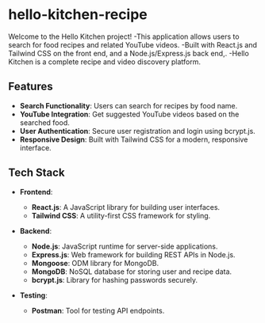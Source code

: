 # hello-kitchen-recipe

Welcome to the Hello Kitchen project! 
-This application allows users to search for food recipes and related YouTube videos.
-Built with React.js and Tailwind CSS on the front end, and a Node.js/Express.js back end,.
-Hello Kitchen is a complete recipe and video discovery platform.

## Features

- **Search Functionality**: Users can search for recipes by food name.
- **YouTube Integration**: Get suggested YouTube videos based on the searched food.
- **User Authentication**: Secure user registration and login using bcrypt.js.
- **Responsive Design**: Built with Tailwind CSS for a modern, responsive interface.

## Tech Stack

- **Frontend**: 
  - **React.js**: A JavaScript library for building user interfaces.
  - **Tailwind CSS**: A utility-first CSS framework for styling.

- **Backend**:
  - **Node.js**: JavaScript runtime for server-side applications.
  - **Express.js**: Web framework for building REST APIs in Node.js.
  - **Mongoose**: ODM library for MongoDB.
  - **MongoDB**: NoSQL database for storing user and recipe data.
  - **bcrypt.js**: Library for hashing passwords securely.

- **Testing**: 
  - **Postman**: Tool for testing API endpoints.


